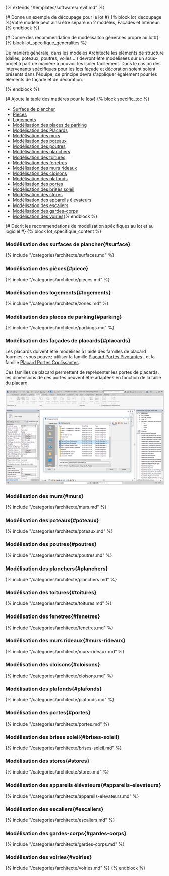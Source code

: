 {% extends "/templates/softwares/revit.md" %}

{# Donne un exemple de découpage pour le lot #}
{% block lot_decoupage %}Votre modèle peut ainsi être séparé en 2 modèles, Façades et Intérieur.{% endblock %}

{# Donne des recommendation de modélisaiton générales propre au lot#}
{% block lot_specifique_generalites %}

De manière générale, dans les modèles Architecte les éléments de structure (dalles, poteaux, poutres, voiles ...) devront être modélisées sur un sous-projet à part de manière à pouvoir les isoler facilement.
Dans le cas où des intervenants spécifiques pour les lots façade et décoration soient soient présents dans l'équipe, ce principe devra s'appliquer également pour les éléments de façade et de décoration.

{% endblock %}

{# Ajoute la table des matières pour le lot#}
{% block specific_toc %}
* [Surface de plancher](#surface)
* [Pièces](#piece)
* [Logements](#logements)
* [Modélisation des places de parking](#parking)
* [Modélisation des Placards](#placards)
* [Modélisation des murs](#murs)
* [Modélisation des poteaux](#poteaux)
* [Modélisation des poutres](#poutres)
* [Modélisation des planchers](#planchers)
* [Modélisation des toitures](#toitures)
* [Modélisation des fenetres](#fenetres)
* [Modélisation des murs rideaux](#murs-rideaux)
* [Modélisation des cloisons](#cloisons)
* [Modélisation des plafonds](#plafonds)
* [Modélisation des portes](#portes)
* [Modélisation des brises soleil](#brises-soleil)
* [Modélisation des stores](#stores)
* [Modélisation des appareils élévateurs](#appareils-elevateurs)
* [Modélisation des escaliers](#escaliers)
* [Modélisation des gardes-corps](#gardes-corps)
* [Modélisation des voiries](#voiries){% endblock %}

{# Décrit les recommendations de modélisation spécifiques au lot et au logiciel #}
{% block lot_specifique_content %}

### Modélisation des surfaces de plancher{#surface}

{% include "/categories/architecte/surfaces.md" %}

### Modélisation des pièces{#piece}

{% include "/categories/architecte/pieces.md" %}

### Modélisation des logements{#logements}

{% include "/categories/architecte/zones.md" %}

### Modélisation des places de parking{#parking}

{% include "/categories/architecte/parkings.md" %}

### Modélisation des façades de placards{#placards}

Les placards doivent être modélisés à l'aide des familles de placard fournies : vous pouvez utiliser la famille [Placard Portes Pivotantes](https://github.com/BIM-Bouygues-Immobilier/BIM-Execution-Plan/blob/master/02_Modelisation/02_architecte/images/Placard%20Portes%20Pivotantes.rfa?raw=true) , et la famille [Placard Portes Coulissantes](https://github.com/BIM-Bouygues-Immobilier/BIM-Execution-Plan/blob/master/02_Modelisation/02_architecte/images/Placard%20Portes%20Coulissantes.rfa?raw=true).

Ces familles de placard permettent de représenter les portes de placards. les dimensions de ces portes peuvent être adaptées en fonction de la taille du placard.

![Placard](/02_Modelisation/02_architecte/images/PlacardRevit.png)

### Modélisation des murs{#murs}

{% include "/categories/architecte/murs.md"  %}

### Modélisation des poteaux{#poteaux}

{% include "/categories/architecte/poteaux.md"  %}

### Modélisation des poutres{#poutres}

{% include "/categories/architecte/poutres.md"  %}

### Modélisation des planchers{#planchers}

{% include "/categories/architecte/planchers.md"  %}

### Modélisation des toitures{#toitures}

{% include "/categories/architecte/toitures.md"  %}

### Modélisation des fenetres{#fenetres}

{% include "/categories/architecte/fenetres.md"  %}

### Modélisation des murs rideaux{#murs-rideaux}

{% include "/categories/architecte/murs-rideaux.md"  %}

### Modélisation des cloisons{#cloisons}

{% include "/categories/architecte/cloisons.md"  %}

### Modélisation des plafonds{#plafonds}

{% include "/categories/architecte/plafonds.md"  %}

### Modélisation des portes{#portes}

{% include "/categories/architecte/portes.md"  %}

### Modélisation des brises soleil{#brises-soleil}

{% include "/categories/architecte/brises-soleil.md"  %}

### Modélisation des stores{#stores}

{% include "/categories/architecte/stores.md"  %}

### Modélisation des appareils élévateurs{#appareils-elevateurs}

{% include "/categories/architecte/appareils-elevateurs.md"  %}

### Modélisation des escaliers{#escaliers}

{% include "/categories/architecte/escaliers.md"  %}

### Modélisation des gardes-corps{#gardes-corps}

{% include "/categories/architecte/gardes-corps.md"  %}

### Modélisation des voiries{#voiries}

{% include "/categories/architecte/voiries.md"  %}
{% endblock %}